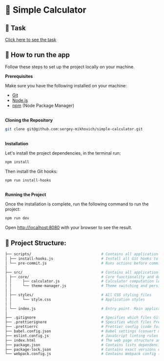 # 🔢 Simple Calculator

## 🔧 Task

[Click here to see the task](https://drive.google.com/file/d/1S1k3Q7wTxSYUUaJYSQ6FrgcxadbLZ37y/view?usp=sharing)

## 🚀 How to run the app

Follow these steps to set up the project locally on your machine.

**Prerequisites**

Make sure you have the following installed on your machine:

- [Git](https://git-scm.com/)
- [Node.js](https://nodejs.org/en)
- [npm](https://www.npmjs.com/) (Node Package Manager)

<br/>**Cloning the Repository**

```bash
git clone git@github.com:sergey-mikhovich/simple-calculator.git
```

<br/>**Installation**

Let's install the project dependencies, in the terminal run:

```bash
npm install
```

Then install the Git hooks:

```bash
npm run install-hooks
```

<br/>**Running the Project**

Once the installation is complete, run the following command to run the project:

```bash
npm run dev
```

Open [http://localhost:8080](http://localhost:8080) with your browser to see the result.

## 🌳 Project Structure:
  ```bash
├── scripts/                                # Contains all application scripts
│ ├── install-hooks.js                      # Install all Git hooks to .git/hooks folder
│ └── pre-commit.js                         # Runs actions before commit
│
├── src/                                    # Contains all application source code
│ ├── core/                                 # Core functionality and domain logic
│ │     ├── calculator.js                   # Calculator computation logic
│ │     └── theme-manager.js                # Theme switching and persistence logic
│ │
│ ├── styles/                               # All CSS styling files
│ │     └── style.css                       # Application styles
│ │
│ └── index.js                              # Entry point. Main application file that initializes and connects all modules
│
├── .gitignore                              # Specifies which files Git should ignore
├── .prettierignore                         # Specifies which files Prettier code formatter should skip
├── .prettierrc                             # Prettier config (code formating rules)
├── babel.config.json                       # Babel settings (convert modern JS to older versions)
├── eslint.config.js                        # JavaScript linting rules for code quality and consistency
├── index.html                              # The web page structure and markup
├── package.json                            # Contains lists dependencies, scripts and version info
├── package-lock.json                       # Contains exact versions of installed packages (ensures consistent installs)
└── webpack.config.js                       # Contains Webpack config (how to bundle app)
  ```
